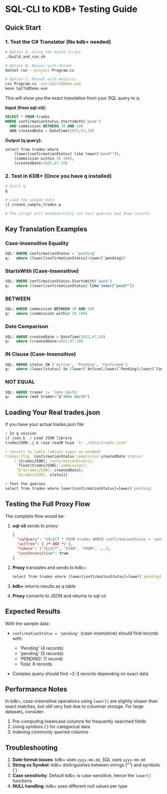 # SQL-CLI to KDB+ Testing Guide

## Quick Start

### 1. Test the C# Translator (No kdb+ needed)

```bash
# Option A: Using the build script
./build_and_run.sh

# Option B: Manual with dotnet
dotnet run --project Program.cs

# Option C: Manual with mono/csc
csc Program.cs -out:SqlToQDemo.exe
mono SqlToQDemo.exe
```

This will show you the exact translation from your SQL query to q:

**Input (from sql-cli):**
```sql
SELECT * FROM trades 
WHERE confirmationStatus.StartsWith('pend') 
  AND commission BETWEEN 30 AND 100 
  AND createdDate > DateTime(2025,07,10)
```

**Output (q query):**
```q
select from trades where 
    (lower[confirmationStatus] like lower["pend*"]),
    (commission within 30 100),
    (createdDate>2025.07.10)
```

### 2. Test in KDB+ (Once you have q installed)

```bash
# Start q
q

# Load the sample data
\l create_sample_trades.q

# The script will automatically run test queries and show results
```

## Key Translation Examples

### Case-Insensitive Equality
```sql
SQL: WHERE confirmationStatus = 'pending'
q:   where (lower[confirmationStatus]=lower[`pending])
```

### StartsWith (Case-Insensitive)
```sql
SQL: WHERE confirmationStatus.StartsWith('pend')
q:   where (lower[confirmationStatus] like lower["pend*"])
```

### BETWEEN
```sql
SQL: WHERE commission BETWEEN 30 AND 100
q:   where (commission within 30 100)
```

### Date Comparison
```sql
SQL: WHERE createdDate > DateTime(2025,07,10)
q:   where (createdDate>2025.07.10)
```

### IN Clause (Case-Insensitive)
```sql
SQL: WHERE status IN ('Active', 'Pending', 'Confirmed')
q:   where (lower[status] in (lower[`Active];lower[`Pending];lower[`Confirmed]))
```

### NOT EQUAL
```sql
SQL: WHERE trader != 'John Smith'
q:   where (not trader=`$"John Smith")
```

## Loading Your Real trades.json

If you have your actual trades.json file:

```q
/ In q session
\l json.k  / Load JSON library
tradesJSON:.j.k raze read0 hsym `$"../data/trades.json"

/ Convert to table (adjust types as needed)
trades:flip `confirmationStatus`commission`createdDate`status!
    (`$tradesJSON[;`confirmationStatus];
     `float$tradesJSON[;`commission];
     "D"$tradesJSON[;`createdDate];
     `$tradesJSON[;`status])

/ Test the queries
select from trades where lower[confirmationStatus]=lower[`pending]
```

## Testing the Full Proxy Flow

The complete flow would be:

1. **sql-cli** sends to proxy:
   ```json
   {
     "sqlQuery": "SELECT * FROM trades WHERE confirmationStatus = 'pending'",
     "astTree": { /* AST */ },
     "tokens": ["SELECT", "STAR", "FROM", ...],
     "caseInsensitive": true
   }
   ```

2. **Proxy** translates and sends to kdb+:
   ```q
   select from trades where (lower[confirmationStatus]=lower[`pending])
   ```

3. **kdb+** returns results as q table

4. **Proxy** converts to JSON and returns to sql-cli

## Expected Results

With the sample data:
- `confirmationStatus = 'pending'` (case-insensitive) should find records with:
  - 'Pending' (4 records)
  - 'pending' (3 records)  
  - 'PENDING' (1 record)
  - Total: 8 records

- Complex query should find ~2-3 records depending on exact data

## Performance Notes

In kdb+, case-insensitive operations using `lower[]` are slightly slower than exact matches, but still very fast due to columnar storage. For large datasets, consider:

1. Pre-computing lowercase columns for frequently searched fields
2. Using symbols (`) for categorical data
3. Indexing commonly queried columns

## Troubleshooting

1. **Date format issues**: kdb+ uses `yyyy.mm.dd`, SQL uses `yyyy-mm-dd`
2. **String vs Symbol**: kdb+ distinguishes between strings ("") and symbols (`)
3. **Case sensitivity**: Default kdb+ is case-sensitive, hence the `lower[]` functions
4. **NULL handling**: kdb+ uses different null values per type